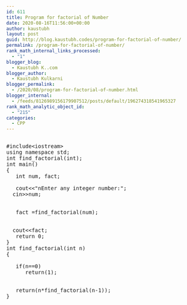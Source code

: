 ```yaml
---
id: 611
title: Program for factorial of Number
date: 2020-08-16T11:56:00+00:00
author: kaustubh
layout: post
guid: http://blog.kaustubh.codes/program-for-factorial-of-number/
permalink: /program-for-factorial-of-number/
rank_math_internal_links_processed:
  - "1"
blogger_blog:
  - Kaustubh K..com
blogger_author:
  - Kaustubh Kulkarni
blogger_permalink:
  - /2020/08/program-for-factorial-of-number.html
blogger_internal:
  - /feeds/8126989156179907512/posts/default/196274318541965327
rank_math_analytic_object_id:
  - "215"
categories:
  - CPP
---
```

<pre><br />#include&lt;iostream><br />using namespace std;<br />int find_factorial(int);<br />int main()<br />{<br />   int num, fact;<br />   <br />   cout&lt;&lt;"nEnter any integer number:";<br />  cin>>num;<br /> <br />  <br />   fact =find_factorial(num);<br /> <br /><br />  cout&lt;&lt;fact;<br />   return 0;<br />}<br />int find_factorial(int n)<br />{<br />  <br />   if(n==0)<br />      return(1);<br /> <br />  <br />   return(n*find_factorial(n-1));<br />}<br /><br /><br /></pre>